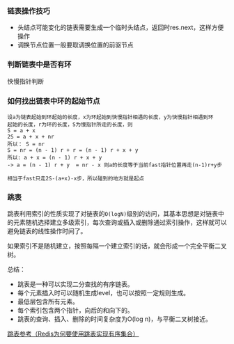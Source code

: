 ### 链表操作技巧
- 头结点可能变化的链表需要生成一个临时头结点，返回时res.next，这样方便操作
- 调换节点位置一般要取调换位置的前驱节点

### 判断链表中是否有环
快慢指针判断

### 如何找出链表中环的起始节点
```
设a为链表起始到环起始的长度，x为环起始到快慢指针相遇的长度，y为快慢指针相遇到环
起始的长度，r为环的长度，S为慢指针所走的长度，则
S = a + x
2S = a + x + nr
所以： S = nr
S = nr = (n - 1) r + r = (n - 1) r + x + y
所以: a + x = (n - 1) r + x + y
-> a = (n - 1) r + y  = nr - x 则a的长度等于当前fast指针位置再走(n-1)r+y步

相当于fast只走2S-(a+x)-x步，所以碰到的地方就是起点
```
### 跳表
跳表利用索引的性质实现了对链表的`O(logN)`级别的访问，其基本思想是对链表中的元素随机选择建立多级索引，每次查询或插入或删除通过索引操作，这样就可以避免链表的线性操作时间了。

如果索引不是随机建立，按照每隔一个建立索引的话，就会形成一个完全平衡二叉树。

总结：
- 跳表是一种可以实现二分查找的有序链表。
- 每个元素插入时可以随机生成level，也可以按照一定规则生成。
- 最低层包含所有元素。
- 每个索引包含两个指针，向后的和向下的。
- 跳表的查询、插入、删除的时间复杂度为O(log n)，与平衡二叉树接近。


[跳表参考（Redis为何要使用跳表实现有序集合）](https://www.jianshu.com/p/dd01e8dc4d1f)
